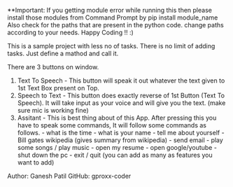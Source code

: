 **Important: If you getting module error while running this then
             please install those modules from Command Prompt by pip install module_name
             Also check for the paths that are present in the python code.
             change paths according to your needs. Happy Coding !! :) 

This is a sample project with less no of tasks.
There is no limit of adding tasks. Just define a mathod and call it.

There are 3 buttons on window.

1. Text To Speech - This button will speak it out whatever the text given to 1st Text Box present on Top.
2. Speech to Text - This button does exactly reverse of 1st Button (Text To Speech). It will take input as
                    your voice and will give you the text. (make sure mic is working fine)
3. Assitant       - This is best thing about of this App. After pressing this you have to speak some commands,
                    It will follow some commands as follows.
                    - what is the time
                    - what is your name
                    - tell me about yourself
                    - Bill gates wikipedia (gives summary from wikipedia)
                    - send email
                    - play some songs / play music
                    - open my resume
                    - open google/youtube
                    - shut down the pc
                    - exit / quit
                    (you can add as many as features you want to add)

Author: Ganesh Patil
GitHub: gproxx-coder